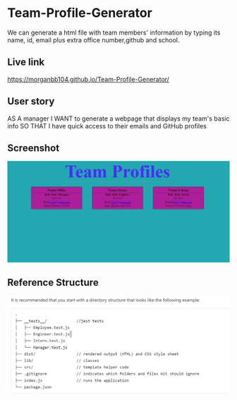 # Team-Profile-Generator

We can generate a html file with team members' information by typing its name, id, email plus extra office number,github and school.

## Live link
https://morganbb104.github.io/Team-Profile-Generator/

## User story
AS A manager I WANT to generate a webpage that displays my team's basic info SO THAT I have quick access to their emails and GitHub profiles
## Screenshot

![Screenshot](https://github.com/Morganbb104/Team-Profile-Generator/blob/main/rsc/images/screenshot.jpg)

## Reference Structure
![sctructure](https://github.com/Morganbb104/Team-Profile-Generator/blob/main/rsc/images/structure.jpg)
